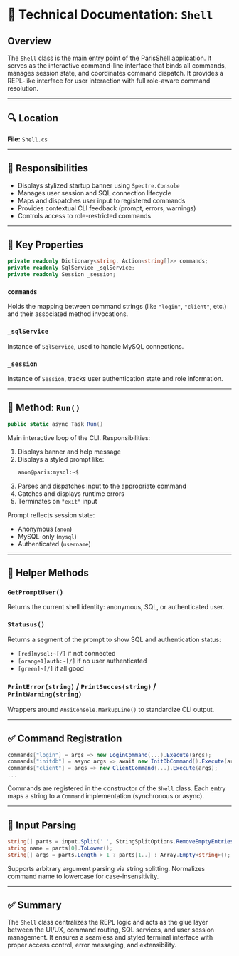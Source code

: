 # 📘 Technical Documentation: `Shell`

## Overview

The `Shell` class is the main entry point of the ParisShell application. It serves as the interactive command-line interface that binds all commands, manages session state, and coordinates command dispatch. It provides a REPL-like interface for user interaction with full role-aware command resolution.

---

## 🔍 Location

**File:** `Shell.cs`

---

## 🔧 Responsibilities

- Displays stylized startup banner using `Spectre.Console`
- Manages user session and SQL connection lifecycle
- Maps and dispatches user input to registered commands
- Provides contextual CLI feedback (prompt, errors, warnings)
- Controls access to role-restricted commands

---

## 🧱 Key Properties

```csharp
private readonly Dictionary<string, Action<string[]>> commands;
private readonly SqlService _sqlService;
private readonly Session _session;
```

### `commands`
Holds the mapping between command strings (like `"login"`, `"client"`, etc.) and their associated method invocations.

### `_sqlService`
Instance of `SqlService`, used to handle MySQL connections.

### `_session`
Instance of `Session`, tracks user authentication state and role information.

---

## 🔄 Method: `Run()`

```csharp
public static async Task Run()
```

Main interactive loop of the CLI. Responsibilities:

1. Displays banner and help message
2. Displays a styled prompt like:
   ```bash
   anon@paris:mysql:~$
   ```
3. Parses and dispatches input to the appropriate command
4. Catches and displays runtime errors
5. Terminates on `"exit"` input

Prompt reflects session state:
- Anonymous (`anon`)
- MySQL-only (`mysql`)
- Authenticated (`username`)

---

## 🧠 Helper Methods

### `GetPromptUser()`
Returns the current shell identity: anonymous, SQL, or authenticated user.

### `Statusus()`
Returns a segment of the prompt to show SQL and authentication status:
- `[red]mysql:~[/]` if not connected
- `[orange1]auth:~[/]` if no user authenticated
- `[green]~[/]` if all good

### `PrintError(string)` / `PrintSucces(string)` / `PrintWarning(string)`
Wrappers around `AnsiConsole.MarkupLine()` to standardize CLI output.

---

## ✅ Command Registration

```csharp
commands["login"] = args => new LoginCommand(...).Execute(args);
commands["initdb"] = async args => await new InitDbCommand().Execute(args);
commands["client"] = args => new ClientCommand(...).Execute(args);
...
```

Commands are registered in the constructor of the `Shell` class. Each entry maps a string to a `Command` implementation (synchronous or async).

---

## 💬 Input Parsing

```csharp
string[] parts = input.Split(' ', StringSplitOptions.RemoveEmptyEntries);
string name = parts[0].ToLower();
string[] args = parts.Length > 1 ? parts[1..] : Array.Empty<string>();
```

Supports arbitrary argument parsing via string splitting. Normalizes command name to lowercase for case-insensitivity.

---

## ✅ Summary

The `Shell` class centralizes the REPL logic and acts as the glue layer between the UI/UX, command routing, SQL services, and user session management. It ensures a seamless and styled terminal interface with proper access control, error messaging, and extensibility.